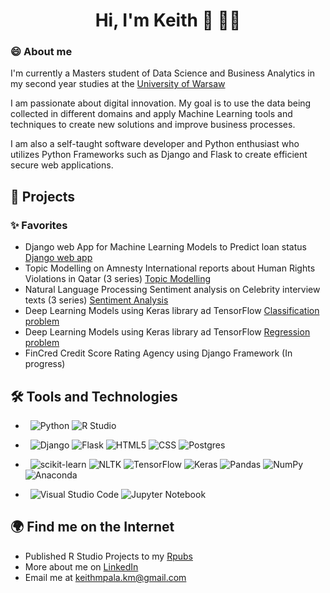                                                
<div align="center">
  <h1>Hi, I'm Keith 👋 👨‍💻</h1>
</div>


### 😄 About me 
I'm currently a Masters student of Data Science and Business Analytics in my second year studies at the [University of Warsaw](https://en.uw.edu.pl/)

I am passionate about digital innovation. My goal is to use the data being collected in different domains and apply Machine Learning tools and techniques to create new solutions and improve business processes.

I am also a self-taught software developer and Python enthusiast who utilizes Python Frameworks such as Django and Flask to create efficient secure web applications.


## 🔭 Projects
### ✨ Favorites
- Django web App for Machine Learning Models to Predict loan status [Django web app](https://web-production-3150.up.railway.app/)
- Topic Modelling on Amnesty International reports about Human Rights Violations in Qatar (3 series) [Topic Modelling](https://github.com/Keith-Mpala/Topic-Modelling---Human-Rights-Abuses-in-Qatar-Part-3/blob/main/NLP%20Human%20Rights%20Abuses%20in%20Qatar%20Project%20Part%203.ipynb)
- Natural Language Processing Sentiment analysis on Celebrity interview texts (3 series) [Sentiment Analysis](https://github.com/Keith-Mpala/Natural-Language-Process---Celebrity-Interviews-Project-Part-1/blob/main/NLP%20Celebrity%20Interview%20Text%20Project%20Part%201.ipynb)
- Deep Learning Models using Keras library ad TensorFlow [Classification problem](https://github.com/Keith-Mpala/Deep-Learning-Models-using-Keras-library-Classification-problem/blob/main/Keras%20Cancer%20Classification%20Benign_%20Malign.ipynb)
- Deep Learning Models using Keras library ad TensorFlow [Regression problem](https://github.com/Keith-Mpala/Deep-Learning-Models-using-Keras-library-and-TensorFlow/blob/main/Keras%20Regression%20house%20price%20prediction.ipynb)
- FinCred Credit Score Rating Agency using Django Framework (In progress)

## 🛠  Tools and Technologies
- &nbsp;
 ![Python](https://img.shields.io/badge/-Python-333333?style=flat&logo=python) 
 ![R Studio](https://img.shields.io/badge/-R-333333?style=flat&logo=R)

- &nbsp;
 ![Django](https://img.shields.io/badge/fDjango-%23000.svg?style=flat&logo=Django&logoColor=white)
 ![Flask](https://img.shields.io/badge/flask-%23000.svg?style=flat&logo=flask&logoColor=white)
 ![HTML5](https://img.shields.io/badge/-HTML5-333333?style=flat&logo=HTML5)
 ![CSS](https://img.shields.io/badge/-CSS-333333?style=flat&logo=CSS3&logoColor=1572B6)
 ![Postgres](https://img.shields.io/badge/postgres-%23316192.svg?style=flat&logo=postgresql&logoColor=white)

- &nbsp;
 ![scikit-learn](https://img.shields.io/badge/scikit--learn-%23F7931E.svg?style=flat&logo=scikit-learn&logoColor=white)
 ![NLTK](https://img.shields.io/badge/NLTK-%23F7931E.svg?style=flat&logo=NLTK&logoColor=white)
 ![TensorFlow](https://img.shields.io/badge/TensorFlow-%23FF6F00.svg?style=flat&logo=TensorFlow&logoColor=white)
 ![Keras](https://img.shields.io/badge/Keras-%23FF6F00.svg?style=flat&logo=Keras&logoColor=white)
 ![Pandas](https://img.shields.io/badge/pandas-%23150458.svg?style=flat&logo=pandas&logoColor=white)
 ![NumPy](https://img.shields.io/badge/numpy-%23013243.svg?style=flat&logo=numpy&logoColor=white)
 ![Anaconda](https://img.shields.io/badge/Anaconda-%2344A833.svg?style=flate&logo=anaconda&logoColor=white)

- &nbsp;
 ![Visual Studio Code](https://img.shields.io/badge/-Visual%20Studio%20Code-333333?style=flat&logo=visual-studio-code&logoColor=007ACC)
 ![Jupyter Notebook](https://img.shields.io/badge/jupyter-%23FA0F00.svg?style=flat&logo=jupyter&logoColor=white)


## 🌍 Find me on the Internet 
- Published R Studio Projects to my [Rpubs](https://rpubs.com/keith_mpala)
- More about me on [LinkedIn](https://www.linkedin.com/in/keith-mpala-481a32128/)
- Email me at keithmpala.km@gmail.com

